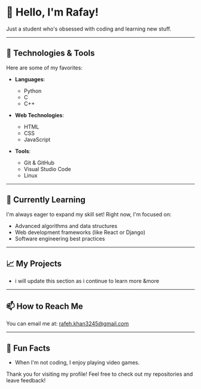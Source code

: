 # 👋 Hello, I'm Rafay!

Just a student who's obsessed with coding and learning new stuff.

---

## 🔧 Technologies & Tools

Here are some of my favorites:

- **Languages**: 
  - Python
  - C
  - C++
  
- **Web Technologies**:
  - HTML
  - CSS
  - JavaScript
  
- **Tools**:
  - Git & GitHub
  - Visual Studio Code
  - Linux

---

## 🌱 Currently Learning

I'm always eager to expand my skill set! Right now, I'm focused on:

- Advanced algorithms and data structures
- Web development frameworks (like React or Django)
- Software engineering best practices

---

## 📈 My Projects

- i will update this section as i continue to learn more &more
---

## 📫 How to Reach Me

You can email me at: [rafeh.khan3245@gmail.com](mailto:rafeh.khan3245@gmail.com)

---

## 🎉 Fun Facts

- When I'm not coding, I enjoy playing video games.

Thank you for visiting my profile! Feel free to check out my repositories and leave feedback!

